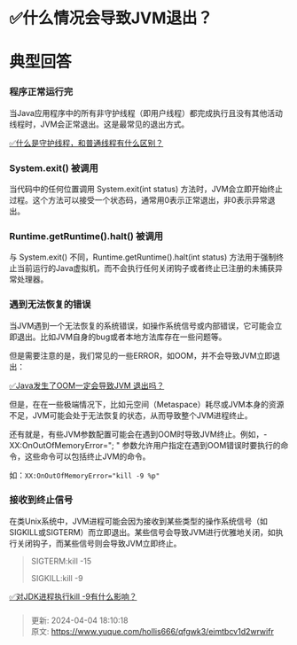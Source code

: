 # ✅什么情况会导致JVM退出？

# 典型回答


### 程序正常运行完


当Java应用程序中的所有非守护线程（即用户线程）都完成执行且没有其他活动线程时，JVM会正常退出。这是最常见的退出方式。



[✅什么是守护线程，和普通线程有什么区别？](https://www.yuque.com/hollis666/qfgwk3/dlg6vw)



### System.exit() 被调用
当代码中的任何位置调用 System.exit(int status) 方法时，JVM会立即开始终止过程。这个方法可以接受一个状态码，通常用0表示正常退出，非0表示异常退出。



### Runtime.getRuntime().halt() 被调用
与 System.exit() 不同，Runtime.getRuntime().halt(int status) 方法用于强制终止当前运行的Java虚拟机，而不会执行任何关闭钩子或者终止已注册的未捕获异常处理器。



### 遇到无法恢复的错误
当JVM遇到一个无法恢复的系统错误，如操作系统信号或内部错误，它可能会立即退出。比如JVM自身的bug或者本地方法库存在一些问题等。



但是需要注意的是，我们常见的一些ERROR，如OOM，并不会导致JVM立即退出：



[✅Java发生了OOM一定会导致JVM 退出吗？](https://www.yuque.com/hollis666/qfgwk3/fsnk2a6xdyhqfvf7)



但是，在在一些极端情况下，比如元空间（Metaspace）耗尽或JVM本身的资源不足，JVM可能会处于无法恢复的状态，从而导致整个JVM进程终止。



还有就是，有些JVM参数配置可能会在遇到OOM时导致JVM终止。例如，-XX:OnOutOfMemoryError="<cmd args>; <cmd args>" 参数允许用户指定在遇到OOM错误时要执行的命令，这些命令可以包括终止JVM的命令。



如：`XX:OnOutOfMemoryError="kill -9 %p"`



### 接收到终止信号
在类Unix系统中，JVM进程可能会因为接收到某些类型的操作系统信号（如SIGKILL或SIGTERM）而立即退出。某些信号会导致JVM进行优雅地关闭，如执行关闭钩子，而某些信号则会导致JVM立即终止。



> SIGTERM:kill -15 
>
> SIGKILL:kill -9 
>



[✅对JDK进程执行kill -9有什么影响？](https://www.yuque.com/hollis666/qfgwk3/kmlq81)

### 




> 更新: 2024-04-04 18:10:18  
> 原文: <https://www.yuque.com/hollis666/qfgwk3/eimtbcv1d2wrwifr>